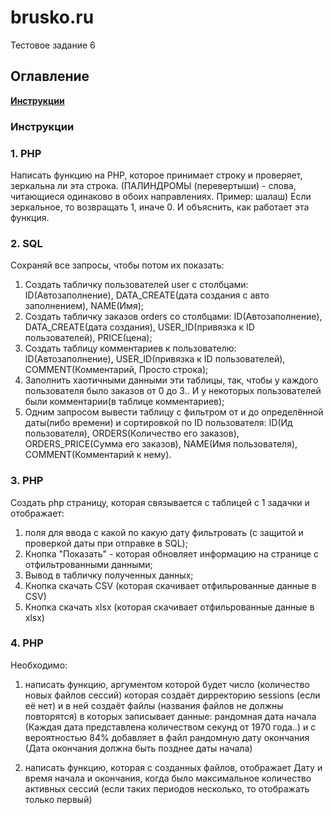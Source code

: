# brusko.ru
Тестовое задание 6

## Оглавление
**[Инструкции](#инструкции)**<br>

### Инструкции

### 1. PHP
Написать функцию на PHP, которое принимает строку и проверяет, зеркальна ли эта строка.
(ПАЛИНДРОМЫ (перевертыши) - слова, читающиеся одинаково в обоих направлениях. Пример: шалаш)
Если зеркальное, то возвращать 1, иначе 0.
И объяснить, как работает эта функция.

### 2. SQL
Сохраняй все запросы, чтобы потом их показать:
1) Создать табличку пользователей user c столбцами: ID(Автозаполнение), DATA_CREATE(дата создания с авто заполнением), NAME(Имя);
2) Создать табличку заказов orders со столбцами: ID(Автозаполнение), DATA_CREATE(дата создания), USER_ID(привязка к ID пользователей), PRICE(цена);
3) Создать таблицу комментариев к пользователю: ID(Автозаполнение), USER_ID(привязка к ID пользователей), COMMENT(Комментарий, Просто строка);
4) Заполнить хаотичными данными эти таблицы, так, чтобы у каждого пользователя было заказов от 0 до 3.. И у некоторых пользователей были комментарии(в таблице комментариев);
5) Одним запросом вывести таблицу с фильтром от и до определённой даты(либо времени) и сортировкой по ID пользователя:
ID(Ид пользователя), ORDERS(Количество его заказов), ORDERS_PRICE(Сумма его заказов), NAME(Имя пользователя), COMMENT(Комментарий к нему).

### 3. PHP
Создать php страницу, которая связывается с таблицей с 1 задачки и отображает:
1) поля для ввода с какой по какую дату фильтровать (с защитой и проверкой даты при отправке в SQL);
2) Кнопка "Показать" - которая обновляет информацию на странице с отфильтрованными данными;
3) Вывод в табличку полученных данных;
4) Кнопка скачать CSV (которая скачивает отфильрованные данные в CSV)
4) Кнопка скачать xlsx (которая скачивает отфильрованные данные в xlsx)

### 4. PHP
Необходимо: 
1) написать функцию, 
аргументом которой будет число (количество новых файлов сессий)
которая создаёт дирректорию sessions (если её нет)
и в ней создаёт файлы (названия файлов не должны повторятся)
в которых записывает данные: 
рандомная дата начала (Каждая дата представлена количеством секунд от 1970 года..)
и с вероятностью 84% добавляет в файл рандомную дату окончания (Дата окончания должна быть позднее даты начала)
 
2) написать функцию, которая с созданных файлов, 
отображает Дату и время начала и окончания, 
когда было максимальное количество активных сессий
(если таких периодов несколько, то отображать только первый)
